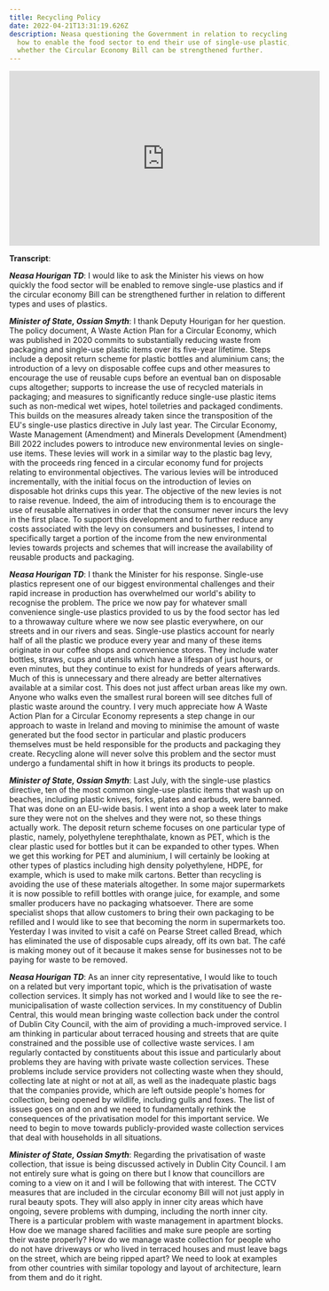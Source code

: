 ```yaml
---
title: Recycling Policy
date: 2022-04-21T13:31:19.626Z
description: Neasa questioning the Government in relation to recycling policies,
  how to enable the food sector to end their use of single-use plastic, and
  whether the Circular Economy Bill can be strengthened further.
---
```

<iframe width="560" height="315" src="https://www.youtube.com/embed/O04aDnNgICw" title="YouTube video player" frameborder="0" allow="accelerometer; autoplay; clipboard-write; encrypted-media; gyroscope; picture-in-picture" allowfullscreen></iframe>

**Transcript**: 

***Neasa Hourigan TD***: I would like to ask the Minister his views on how quickly the food sector will be enabled to remove single-use plastics and if the circular economy Bill can be strengthened further in relation to different types and uses of plastics.

***Minister of State, Ossian Smyth***: I thank Deputy Hourigan for her question. The policy document, A Waste Action Plan for a Circular Economy, which was published in 2020 commits to substantially reducing waste from packaging and single-use plastic items over its five-year lifetime. Steps include a deposit return scheme for plastic bottles and aluminium cans; the introduction of a levy on disposable coffee cups and other measures to encourage the use of reusable cups before an eventual ban on disposable cups altogether; supports to increase the use of recycled materials in packaging; and measures to significantly reduce single-use plastic items such as non-medical wet wipes, hotel toiletries and packaged condiments. This builds on the measures already taken since the transposition of the EU's single-use plastics directive in July last year. The Circular Economy, Waste Management (Amendment) and Minerals Development (Amendment) Bill 2022 includes powers to introduce new environmental levies on single-use items. These levies will work in a similar way to the plastic bag levy, with the proceeds ring fenced in a circular economy fund for projects relating to environmental objectives. The various levies will be introduced incrementally, with the initial focus on the introduction of levies on disposable hot drinks cups this year. The objective of the new levies is not to raise revenue. Indeed, the aim of introducing them is to encourage the use of reusable alternatives in order that the consumer never incurs the levy in the first place. To support this development and to further reduce any costs associated with the levy on consumers and businesses, I intend to specifically target a portion of the income from the new environmental levies towards projects and schemes that will increase the availability of reusable products and packaging.

***Neasa Hourigan TD***: I thank the Minister for his response. Single-use plastics represent one of our biggest environmental challenges and their rapid increase in production has overwhelmed our world's ability to recognise the problem. The price we now pay for whatever small convenience single-use plastics provided to us by the food sector has led to a throwaway culture where we now see plastic everywhere, on our streets and in our rivers and seas. Single-use plastics account for nearly half of all the plastic we produce every year and many of these items originate in our coffee shops and convenience stores. They include water bottles, straws, cups and utensils which have a lifespan of just hours, or even minutes, but they continue to exist for hundreds of years afterwards. Much of this is unnecessary and there already are better alternatives available at a similar cost. This does not just affect urban areas like my own. Anyone who walks even the smallest rural boreen will see ditches full of plastic waste around the country. I very much appreciate how A Waste Action Plan for a Circular Economy represents a step change in our approach to waste in Ireland and moving to minimise the amount of waste generated but the food sector in particular and plastic producers themselves must be held responsible for the products and packaging they create. Recycling alone will never solve this problem and the sector must undergo a fundamental shift in how it brings its products to people.

***Minister of State, Ossian Smyth***: Last July, with the single-use plastics directive, ten of the most common single-use plastic items that wash up on beaches, including plastic knives, forks, plates and earbuds, were banned. That was done on an EU-wide basis. I went into a shop a week later to make sure they were not on the shelves and they were not, so these things actually work. The deposit return scheme focuses on one particular type of plastic, namely, polyethylene terephthalate, known as PET, which is the clear plastic used for bottles but it can be expanded to other types. When we get this working for PET and aluminium, I will certainly be looking at other types of plastics including high density polyethylene, HDPE, for example, which is used to make milk cartons. Better than recycling is avoiding the use of these materials altogether. In some major supermarkets it is now possible to refill bottles with orange juice, for example, and some smaller producers have no packaging whatsoever. There are some specialist shops that allow customers to bring their own packaging to be refilled and I would like to see that becoming the norm in supermarkets too. Yesterday I was invited to visit a café on Pearse Street called Bread, which has eliminated the use of disposable cups already, off its own bat. The café is making money out of it because it makes sense for businesses not to be paying for waste to be removed.

***Neasa Hourigan TD***: As an inner city representative, I would like to touch on a related but very important topic, which is the privatisation of waste collection services. It simply has not worked and I would like to see the re-municipalisation of waste collection services. In my constituency of Dublin Central, this would mean bringing waste collection back under the control of Dublin City Council, with the aim of providing a much-improved service. I am thinking in particular about terraced housing and streets that are quite constrained and the possible use of collective waste services. I am regularly contacted by constituents about this issue and particularly about problems they are having with private waste collection services. These problems include service providers not collecting waste when they should, collecting late at night or not at all, as well as the inadequate plastic bags that the companies provide, which are left outside people's homes for collection, being opened by wildlife, including gulls and foxes. The list of issues goes on and on and we need to fundamentally rethink the consequences of the privatisation model for this important service. We need to begin to move towards publicly-provided waste collection services that deal with households in all situations.

***Minister of State, Ossian Smyth***: Regarding the privatisation of waste collection, that issue is being discussed actively in Dublin City Council. I am not entirely sure what is going on there but I know that councillors are coming to a view on it and I will be following that with interest. The CCTV measures that are included in the circular economy Bill will not just apply in rural beauty spots. They will also apply in inner city areas which have ongoing, severe problems with dumping, including the north inner city. There is a particular problem with waste management in apartment blocks. How doe we manage shared facilities and make sure people are sorting their waste properly? How do we manage waste collection for people who do not have driveways or who lived in terraced houses and must leave bags on the street, which are being ripped apart? We need to look at examples from other countries with similar topology and layout of architecture, learn from them and do it right.